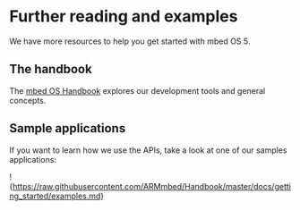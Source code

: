 # Further reading and examples

We have more resources to help you get started with mbed OS 5.

## The handbook

The [mbed OS Handbook](https://docs.mbed.com/docs/mbed-os-handbook/) explores our development tools and general concepts.

## Sample applications

If you want to learn how we use the APIs, take a look at one of our samples applications:

!{https://raw.githubusercontent.com/ARMmbed/Handbook/master/docs/getting_started/examples.md}
